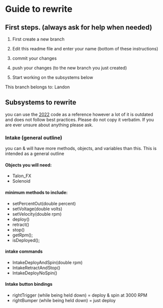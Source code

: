 # Guide to rewrite 

## First steps. (always ask for help when needed) 

1. First create a new branch
2. Edit this readme file and enter your name (bottom of these instructions) 
3. commit your changes
4. push your changes (to the new branch you just created) 

5. Start working on the subsystems below

This branch belongs to: Landon


## Subsystems to rewrite

you can use the [2022](https://github.com/FRC-Sonic-Squirrels/2022-Robot-Code) code as a reference however a lot of it is outdated and does not follow best practices. 
Please do not copy it verbatim. If you are ever unsure about anything please ask. 

### Intake (general outline)
you can & will have more methods, objects, and variables than this. This is intended as a general outline

#### Objects you will need: 
- Talon_FX
- Solenoid

#### minimum methods to include: 
- setPercentOut(double percent)
- setVoltage(double volts)
- setVelocity(double rpm)
- deploy()
- retract()
- stop()
- getRpm();
- isDeployed();

#### intake commands
- IntakeDeployAndSpin(double rpm)
- IntakeRetractAndStop()
- IntakeDeployNoSpin()

#### Intake button bindings 
- rightTrigger (while being held down) = deploy & spin at 3000 RPM 
- rightBumper (while being held down) = just deploy


